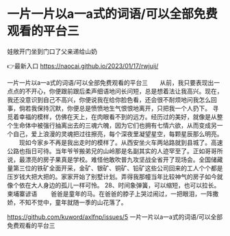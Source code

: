 # 一片一片以a一a式的词语/可以全部免费观看的平台三
娃敞开门坐到门口了父亲递给山奶

👉最新入口 https://naocai.github.io/2023/01/17/rwjuij/

一片一片以a一a式的词语/可以全部免费观看的平台三　　从前，我只要表现出一点点的不开心，你便跟前跟后柔声细语地问长问短，总是想着法让我高兴。现在，我还没意识到自己不高兴，你便说我在给你脸色看，还会很不耐烦地问我怎么回事，倘若我保持沉默，你便总是愤愤地生气恨恨地离开，只把我一个人扔下。
寻觅着幸福的模样，仿佛在天上，在肉眼看不到的远方。经历过的美好，就像是从整个生命体中被强行抽离出去的三魂六魄，因为它们也拥有七情六欲，从而变成另一个自己，爱上浪漫的灵魂把过往擦亮，每个深夜里凝望星空，每颗星辰那么明亮。
　　现如今家乡不再是我出走时的模样了。从西安坐火车两站路就到县城了。高速公路也指日可待。当年爷爷搬弟兄的山岭那是名副其实的人迹罕至了。正如哥哥所说，最漂亮的房子果真是学校。难怪他敢吹普九攻坚战全省开了现场会。全国储藏量第三位的铁矿全面开采，金矿、银矿、铜矿、铅矿这些公司回来的工人个个都是压岁钱大把大把的。家家开始了别墅计划。弄得我那幢当年比较神气的房子如今就像个依在大人身边的孤儿一样可怜。
	28、时间象弹簧，可以缩短，也可以拉长。柬埔寨谚语
　　爸爸是童年的马。在爸爸的脖子上哭过闹过，一把眼泪，一阵撒娇，不知不觉中，童年就随一季的山花落了。

https://github.com/kuword/axlfnp/issues/5
一片一片以a一a式的词语/可以全部免费观看的平台三
